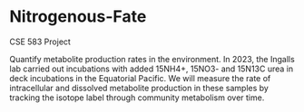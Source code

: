 # Nitrogenous-Fate
CSE 583 Project

Quantify metabolite production rates in the environment. 
In 2023, the Ingalls lab carried out incubations with added 15NH4+, 15NO3- and 15N13C urea in deck incubations in the Equatorial Pacific. We  will measure the rate of intracellular and dissolved metabolite production in these samples by tracking the isotope label through community metabolism over time.
